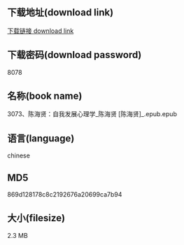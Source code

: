 ## 下载地址(download link)
[下载链接 download link](https://voluble-croquembouche-d321dc.netlify.app/?s=3073%E3%80%81%E9%99%88%E6%B5%B7%E8%B4%A4%EF%BC%9A%E8%87%AA%E6%88%91%E5%8F%91%E5%B1%95%E5%BF%83%E7%90%86%E5%AD%A6_%E9%99%88%E6%B5%B7%E8%B4%A4+%5B%E9%99%88%E6%B5%B7%E8%B4%A4%5D_.epub)

## 下载密码(download password)
8078

## 名称(book name)
3073、陈海贤：自我发展心理学_陈海贤 [陈海贤]_.epub.epub

## 语言(language)
chinese

## MD5
869d128178c8c2192676a20699ca7b94

## 大小(filesize)
2.3 MB
